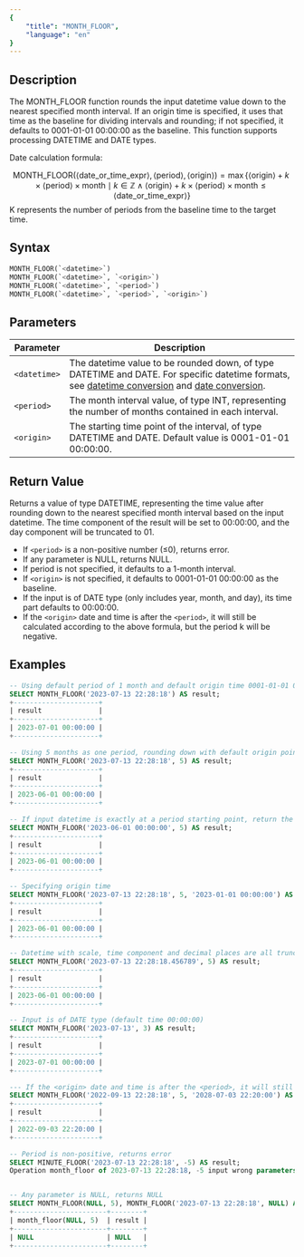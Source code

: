 ```yaml
---
{
    "title": "MONTH_FLOOR",
    "language": "en"
}
---
```


## Description

The MONTH_FLOOR function rounds the input datetime value down to the nearest specified month interval. If an origin time is specified, it uses that time as the baseline for dividing intervals and rounding; if not specified, it defaults to 0001-01-01 00:00:00 as the baseline. This function supports processing DATETIME and DATE types.

Date calculation formula:

$$
\text{MONTH\_FLOOR}(\langle\text{date\_or\_time\_expr}\rangle, \langle\text{period}\rangle, \langle\text{origin}\rangle) = \max\{\langle\text{origin}\rangle + k \times \langle\text{period}\rangle \times \text{month} \mid k \in \mathbb{Z} \land \langle\text{origin}\rangle + k \times \langle\text{period}\rangle \times \text{month} \leq \langle\text{date\_or\_time\_expr}\rangle\}
$$
K represents the number of periods from the baseline time to the target time.

## Syntax

```sql
MONTH_FLOOR(`<datetime>`)
MONTH_FLOOR(`<datetime>`, `<origin>`)
MONTH_FLOOR(`<datetime>`, `<period>`)
MONTH_FLOOR(`<datetime>`, `<period>`, `<origin>`)
```

## Parameters

| Parameter | Description |
| --------- | ----------- |
| `<datetime>` | The datetime value to be rounded down, of type DATETIME and DATE. For specific datetime formats, see [datetime conversion](../../../../../docs/sql-manual/basic-element/sql-data-types/conversion/datetime-conversion) and [date conversion](../../../../../docs/sql-manual/basic-element/sql-data-types/conversion/date-conversion). |
| `<period>` | The month interval value, of type INT, representing the number of months contained in each interval. |
| `<origin>` | The starting time point of the interval, of type DATETIME and DATE. Default value is 0001-01-01 00:00:00. |

## Return Value

Returns a value of type DATETIME, representing the time value after rounding down to the nearest specified month interval based on the input datetime. The time component of the result will be set to 00:00:00, and the day component will be truncated to 01.

- If `<period>` is a non-positive number (≤0), returns error.
- If any parameter is NULL, returns NULL.
- If period is not specified, it defaults to a 1-month interval.
- If `<origin>` is not specified, it defaults to 0001-01-01 00:00:00 as the baseline.
- If the input is of DATE type (only includes year, month, and day), its time part defaults to 00:00:00.
- If the `<origin>` date and time is after the `<period>`, it will still be calculated according to the above formula, but the period k will be negative.

## Examples

```sql
-- Using default period of 1 month and default origin time 0001-01-01 00:00:00
SELECT MONTH_FLOOR('2023-07-13 22:28:18') AS result;
+---------------------+
| result              |
+---------------------+
| 2023-07-01 00:00:00 |
+---------------------+

-- Using 5 months as one period, rounding down with default origin point
SELECT MONTH_FLOOR('2023-07-13 22:28:18', 5) AS result;
+---------------------+
| result              |
+---------------------+
| 2023-06-01 00:00:00 |
+---------------------+

-- If input datetime is exactly at a period starting point, return the input datetime
SELECT MONTH_FLOOR('2023-06-01 00:00:00', 5) AS result;
+---------------------+
| result              |
+---------------------+
| 2023-06-01 00:00:00 |
+---------------------+

-- Specifying origin time
SELECT MONTH_FLOOR('2023-07-13 22:28:18', 5, '2023-01-01 00:00:00') AS result;
+---------------------+
| result              |
+---------------------+
| 2023-06-01 00:00:00 |
+---------------------+

-- Datetime with scale, time component and decimal places are all truncated to 0
SELECT MONTH_FLOOR('2023-07-13 22:28:18.456789', 5) AS result;
+---------------------+
| result              |
+---------------------+
| 2023-06-01 00:00:00 |
+---------------------+

-- Input is of DATE type (default time 00:00:00)
SELECT MONTH_FLOOR('2023-07-13', 3) AS result;
+---------------------+
| result              |
+---------------------+
| 2023-07-01 00:00:00 |
+---------------------+

--- If the <origin> date and time is after the <period>, it will still be calculated according to the above formula, but the period k will be negative.
SELECT MONTH_FLOOR('2022-09-13 22:28:18', 5, '2028-07-03 22:20:00') AS result;
+---------------------+
| result              |
+---------------------+
| 2022-09-03 22:20:00 |
+---------------------+

-- Period is non-positive, returns error
SELECT MINUTE_FLOOR('2023-07-13 22:28:18', -5) AS result;
Operation month_floor of 2023-07-13 22:28:18, -5 input wrong parameters, period can not be negative or zero


-- Any parameter is NULL, returns NULL
SELECT MONTH_FLOOR(NULL, 5), MONTH_FLOOR('2023-07-13 22:28:18', NULL) AS result;
+-----------------------+--------+
| month_floor(NULL, 5)  | result |
+-----------------------+--------+
| NULL                  | NULL   |
+-----------------------+--------+
```
